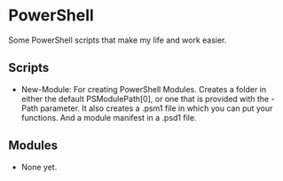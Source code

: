 # PowerShell
Some PowerShell scripts that make my life and work easier.

## Scripts
* New-Module: For creating PowerShell Modules. Creates a folder in either the default PSModulePath[0], or one that is provided with the -Path parameter. It also creates a .psm1 file in which you can put your functions. And a module manifest in a .psd1 file.

## Modules
* None yet.
